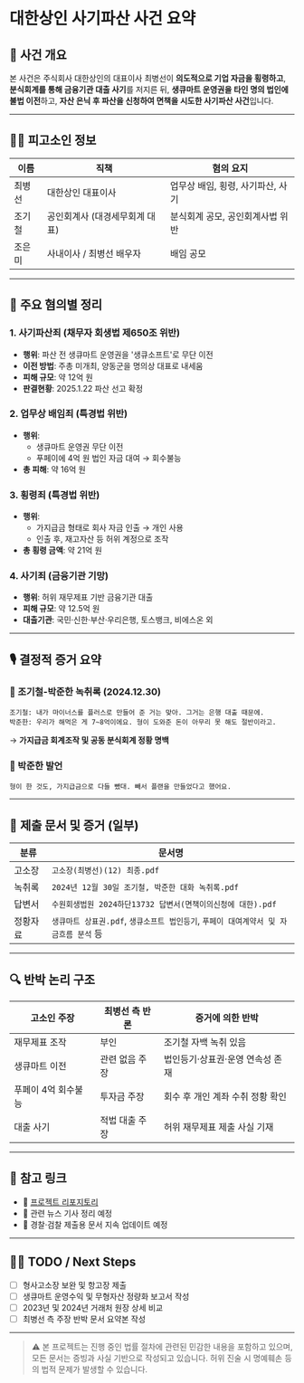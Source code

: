 
# 대한상인 사기파산 사건 요약

## 📌 사건 개요

본 사건은 주식회사 대한상인의 대표이사 최병선이 **의도적으로 기업 자금을 횡령하고**, **분식회계를 통해 금융기관 대출 사기**를 저지른 뒤, **생큐마트 운영권을 타인 명의 법인에 불법 이전**하고, **자산 은닉 후 파산을 신청하여 면책을 시도한 사기파산 사건**입니다.

---

## 👨‍⚖️ 피고소인 정보

| 이름     | 직책                         | 혐의 요지 |
|----------|------------------------------|-----------|
| 최병선   | 대한상인 대표이사            | 업무상 배임, 횡령, 사기파산, 사기 |
| 조기철   | 공인회계사 (대경세무회계 대표) | 분식회계 공모, 공인회계사법 위반 |
| 조은미   | 사내이사 / 최병선 배우자      | 배임 공모 |

---

## 🧾 주요 혐의별 정리

### 1. 사기파산죄 (채무자 회생법 제650조 위반)
- **행위**: 파산 전 생큐마트 운영권을 '생큐소프트'로 무단 이전
- **이전 방법**: 주총 미개최, 양동군을 명의상 대표로 내세움
- **피해 규모**: 약 12억 원
- **판결현황**: 2025.1.22 파산 선고 확정

### 2. 업무상 배임죄 (특경법 위반)
- **행위**: 
  - 생큐마트 운영권 무단 이전
  - 푸페이에 4억 원 법인 자금 대여 → 회수불능
- **총 피해**: 약 16억 원

### 3. 횡령죄 (특경법 위반)
- **행위**: 
  - 가지급금 형태로 회사 자금 인출 → 개인 사용
  - 인출 후, 재고자산 등 허위 계정으로 조작
- **총 횡령 금액**: 약 21억 원

### 4. 사기죄 (금융기관 기망)
- **행위**: 허위 재무제표 기반 금융기관 대출
- **피해 규모**: 약 12.5억 원  
- **대출기관**: 국민·신한·부산·우리은행, 토스뱅크, 비에스온 외

---

## 🎙️ 결정적 증거 요약

### 🔹 조기철-박준한 녹취록 (2024.12.30)
```
조기철: 내가 마이너스를 플러스로 만들어 준 거는 맞아. 그거는 은행 대출 때문에.  
박준한: 우리가 해먹은 게 7~8억이에요. 형이 도와준 돈이 아무리 못 해도 절반이라고.
```
→ **가지급금 회계조작 및 공동 분식회계 정황 명백**

### 🔹 박준한 발언
```
형이 한 것도, 가지급금으로 다들 뺐대. 빼서 플랜을 만들었다고 했어요.
```

---

## 🧾 제출 문서 및 증거 (일부)

| 분류 | 문서명 |
|------|--------|
| 고소장 | `고소장(최병선)(12) 최종.pdf` |
| 녹취록 | `2024년 12월 30일 조기철, 박준한 대화 녹취록.pdf` |
| 답변서 | `수원회생법원 2024하단13732 답변서(면책이의신청에 대한).pdf` |
| 정황자료 | `생큐마트 상표권.pdf`, `생큐소프트 법인등기`, `푸페이 대여계약서 및 자금흐름 분석` 등 |

---

## 🔍 반박 논리 구조

| 고소인 주장 | 최병선 측 반론 | 증거에 의한 반박 |
|-------------|----------------|------------------|
| 재무제표 조작 | 부인 | 조기철 자백 녹취 있음 |
| 생큐마트 이전 | 관련 없음 주장 | 법인등기·상표권·운영 연속성 존재 |
| 푸페이 4억 회수불능 | 투자금 주장 | 회수 후 개인 계좌 수취 정황 확인 |
| 대출 사기 | 적법 대출 주장 | 허위 재무제표 제출 사실 기재 |

---

## 📁 참고 링크

- 🔗 [프로젝트 리포지토리](https://github.com/panacea76/daehan-sangin-project)
- 📝 관련 뉴스 기사 정리 예정
- 🧾 경찰·검찰 제출용 문서 지속 업데이트 예정

---

## 🙋‍♀️ TODO / Next Steps

- [ ] 형사고소장 보완 및 항고장 제출
- [ ] 생큐마트 운영수익 및 무형자산 정량화 보고서 작성
- [ ] 2023년 및 2024년 거래처 원장 상세 비교
- [ ] 최병선 측 주장 반박 문서 요약본 작성

---

> ⚠️ 본 프로젝트는 진행 중인 법률 절차에 관련된 민감한 내용을 포함하고 있으며, 모든 문서는 증빙과 사실 기반으로 작성되고 있습니다. 허위 진술 시 명예훼손 등의 법적 문제가 발생할 수 있습니다.
